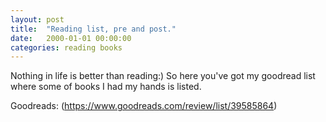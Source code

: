 ```yaml
---
layout: post
title:  "Reading list, pre and post."
date:   2000-01-01 00:00:00
categories: reading books
---
```


Nothing in life is better than reading:) So here you've got my goodread list where some of books I had my hands is listed.

Goodreads: (https://www.goodreads.com/review/list/39585864)

<!--more-->

